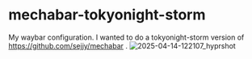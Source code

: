 # mechabar-tokyonight-storm
My waybar configuration. I wanted to do a tokyonight-storm version of https://github.com/sejjy/mechabar .
![2025-04-14-122107_hyprshot](https://github.com/user-attachments/assets/d1067b3d-eeee-4a05-81d0-71ed64a21c96)
